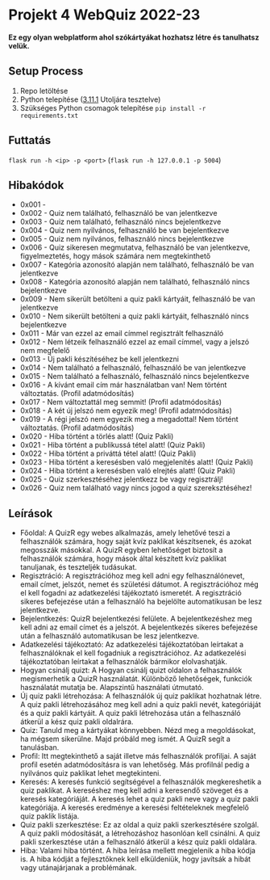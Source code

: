 # Projekt 4 WebQuiz 2022-23
**Ez egy olyan webplatform ahol szókártyákat hozhatsz létre és tanulhatsz velük.**

## Setup Process
1. Repo letöltése
2. Python telepítése ([3.11.1](https://www.python.org/downloads/release/python-3111/) Utoljára tesztelve)
3. Szükséges Python csomagok telepítése  `pip install -r requirements.txt`

## Futtatás
`flask run -h <ip> -p <port>`
(`flask run -h 127.0.0.1 -p 5004`)

## Hibakódok
- 0x001 - 
- 0x002 - Quiz nem található, felhasználó be van jelentkezve
- 0x003 - Quiz nem található, felhasználó nincs bejelentkezve
- 0x004 - Quiz nem nyilvános, felhasználó be van bejelentkezve
- 0x005 - Quiz nem nyilvános, felhasználó nincs bejelentkezve
- 0x006 - Quiz sikeresen megmutatva, felhasználó be van jelentkezve, figyelmeztetés, hogy mások számára nem megtekinthető
- 0x007 - Kategória azonosító alapján nem található, felhasználó be van jelentkezve
- 0x008 - Kategória azonosító alapján nem található, felhasználó nincs bejelentkezve
- 0x009 - Nem sikerült betölteni a quiz pakli kártyáit, felhasználó be van jelentkezve
- 0x010 - Nem sikerült betölteni a quiz pakli kártyáit, felhasználó nincs bejelentkezve
- 0x011 - Már van ezzel az email címmel regisztrált felhasználó
- 0x012 - Nem létzeik felhasználó ezzel az email címmel, vagy a jelszó nem megfelelő
- 0x013 - Új pakli készítéséhez be kell jelentkezni
- 0x014 - Nem található a felhasználó, felhasználó be van jelentkezve
- 0x015 - Nem található a felhasználó, felhasználó nincs bejelentkezve
- 0x016 - A kívánt email cím már használatban van! Nem történt változtatás. (Profil adatmódosítás)
- 0x017 - Nem változtattál meg semmit! (Profil adatmódosítás)
- 0x018 - A két új jelszó nem egyezik meg! (Profil adatmódosítás)
- 0x019 - A régi jelszó nem egyezik meg a megadottal! Nem történt változtatás. (Profil adatmódosítás)
- 0x020 - Hiba történt a törlés alatt! (Quiz Pakli)
- 0x021 - Hiba történt a publikussá tétel alatt! (Quiz Pakli)
- 0x022 - Hiba történt a priváttá tétel alatt! (Quiz Pakli)
- 0x023 - Hiba történt a keresésben való megjelenítés alatt! (Quiz Pakli)
- 0x024 - Hiba történt a keresésben való elrejtés alatt! (Quiz Pakli)
- 0x025 - Quiz szerkesztéséhez jelentkezz be vagy regisztrálj!
- 0x026 - Quiz nem található vagy nincs jogod a quiz szereksztéséhez!

## Leírások
- Főoldal: A QuizR egy webes alkalmazás, amely lehetővé teszi a felhasználók számára, hogy saját kvíz paklikat készítsenek, és azokat megosszák másokkal. A QuizR egyben lehetőséget biztosít a felhasználók számára, hogy mások által készített kvíz paklikat tanuljanak, és teszteljék tudásukat.
- Regisztráció: A regisztrációhoz meg kell adni egy felhasználónevet, email címet, jelszót, nemet és születési dátumot. A regisztrációhoz még el kell fogadni az adatkezelési tájékoztató ismeretét. A regisztráció sikeres befejezése után a felhasználó ha bejelölte automatikusan be lesz jelentkezve.
- Bejelentkezés: QuizR bejelentkezési felülete. A bejelentkezéshez meg kell adni az email címet és a jelszót. A bejelentkezés sikeres befejezése után a felhasználó automatikusan be lesz jelentkezve. 
- Adatkezelési tájékoztató: Az adatkezelési tájékoztatóban leírtakat a felhasználóknak el kell fogadniuk a regisztrációhoz. Az adatkezelési tájékoztatóban leírtakat a felhasználók bármikor elolvashatják.
- Hogyan csinálj quizt: A Hogyan csinálj quizt oldalon a felhasználók megismerhetik a QuizR használatát. Különböző lehetőségek, funkciók használatát mutatja be. Alapszintű használati útmutató.
- Új quiz pakli létrehozása: A felhasználók új quiz paklikat hozhatnak létre. A quiz pakli létrehozásához meg kell adni a quiz pakli nevét, kategóriáját és a quiz pakli kártyáit. A quiz pakli létrehozása után a felhasználó átkerül a kész quiz pakli oldalrára.
- Quiz: Tanuld meg a kártyákat könnyebben. Nézd meg a megoldásokat, ha mégsem sikerülne. Majd próbáld meg ismét. A QuizR segít a tanulásban.
- Profil: Itt megtekinthető a saját illetve más felhasználók profiljai. A saját profil esetén adatmódosításra is van lehetőség. Más profilnál pedig a nyilvános quiz paklikat lehet megtekinteni.
- Keresés: A keresés funkció segítségével a felhasználók megkereshetik a quiz paklikat. A kereséshez meg kell adni a keresendő szöveget és a keresés kategóriáját. A keresés lehet a quiz pakli neve vagy a quiz pakli kategóriája. A keresés eredménye a keresési feltételeknek megfelelő quiz paklik listája.
- Quiz pakli szerkesztése: Ez az oldal a quiz pakli szerkesztésére szolgál. A quiz pakli módosítását, a létrehozáshoz hasonlóan kell csinálni. A quiz pakli szerkesztése után a felhasználó átkerül a kész quiz pakli oldalára.
- Hiba: Valami hiba történt. A hiba leírása mellett megjelenik a hiba kódja is. A hiba kódját a fejlesztőknek kell elküldeniük, hogy javítsák a hibát vagy utánajárjanak a problémának.